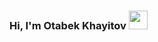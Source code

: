### Hi, I'm Otabek Khayitov <img src="https://media3.giphy.com/media/v1.Y2lkPTc5MGI3NjExZWd6NWVmMGIyNGs2MHE2dnpud3MxeXJobzF5emdrMXp1eXZwam03eSZlcD12MV9pbnRlcm5hbF9naWZfYnlfaWQmY3Q9cw/gM5qFksULw54NMWyry/giphy.gif" width="30">
